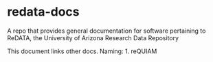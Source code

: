 # redata-docs

A repo that provides general documentation for software pertaining to ReDATA, the University of Arizona Research Data Repository

This document links other docs. Naming: 1. reQUIAM
